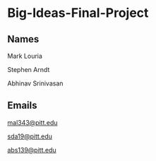 # Big-Ideas-Final-Project

## Names
  Mark Louria
  
  Stephen Arndt
  
  Abhinav Srinivasan

## Emails
  mal343@pitt.edu
  
  sda19@pitt.edu
  
  abs139@pitt.edu
  
  
